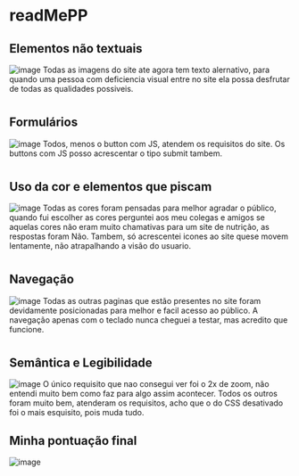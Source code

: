 # readMePP

## Elementos não textuais
![image](https://github.com/user-attachments/assets/05726ce7-c8a0-454b-a828-f1cff4663f7f)
Todas as imagens do site ate agora tem texto alernativo, para quando uma pessoa com deficiencia visual entre no site ela possa desfrutar de todas as qualidades possiveis.

#
## Formulários
![image](https://github.com/user-attachments/assets/2a860a91-c411-4b7b-8eeb-963c13f310bf)
Todos, menos o button com JS, atendem os requisitos do site. Os buttons com JS posso acrescentar o tipo submit tambem.

#
## Uso da cor e elementos que piscam
![image](https://github.com/user-attachments/assets/1bad2c65-3b9b-41ba-b732-8dd4e09a2e2a)
Todas as cores foram pensadas para melhor agradar o público, quando fui escolher as cores perguntei aos meu colegas e amigos se aquelas cores não eram muito chamativas para um site de nutrição, as respostas foram Não.
Tambem, só acrescentei icones ao site quese movem lentamente, não atrapalhando a visão do usuario.

#
## Navegação
![image](https://github.com/user-attachments/assets/ce423bd1-3735-400f-b851-1d38788c0e25)
Todas as outras paginas que estão presentes no site foram devidamente posicionadas para melhor e facil acesso ao público.
A navegação apenas com o teclado nunca cheguei a testar, mas acredito que funcione.

#
## Semântica e Legibilidade
![image](https://github.com/user-attachments/assets/ee177b91-1e6a-4bba-a8f0-79d760dce7bb)
O único requisito que nao consegui ver foi o 2x de zoom, não entendi muito bem como faz para algo assim acontecer. Todos os outros foram muito bem, atenderam os requisitos, acho que o do CSS desativado foi o mais esquisito, pois muda tudo.

## Minha pontuação final
![image](https://github.com/user-attachments/assets/fa0b8ee8-f028-4f97-b739-474ecbcb180e)
